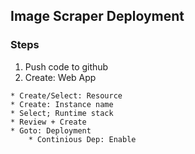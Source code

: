## Image Scraper Deployment

### Steps
1. Push code to github
2. Create: Web App
```
* Create/Select: Resource
* Create: Instance name
* Select; Runtime stack
* Review + Create
* Goto: Deployment
    * Continious Dep: Enable
```
